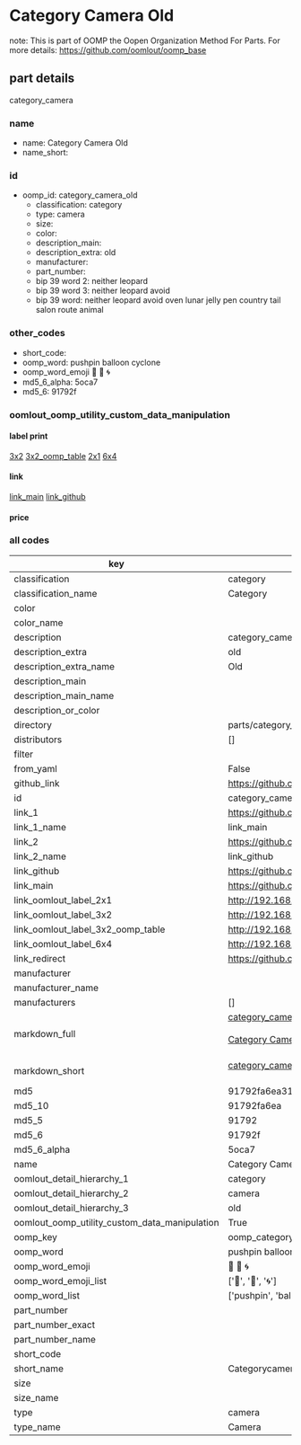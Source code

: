# Category Camera Old  

note: This is part of OOMP the Oopen Organization Method For Parts. For more details: https://github.com/oomlout/oomp_base

##  part details
  



category_camera



### name
* name: Category Camera Old
* name_short: 
### id
* oomp_id: category_camera_old
  * classification: category
  * type: camera
  * size: 
  * color: 
  * description_main: 
  * description_extra: old
  * manufacturer: 
  * part_number: 
  * bip 39 word 2: neither leopard
  * bip 39 word 3: neither leopard avoid
  * bip 39 word: neither leopard avoid oven lunar jelly pen country tail salon route animal

### other_codes
* short_code: 
* oomp_word: pushpin balloon cyclone
* oomp_word_emoji :pushpin: :balloon: :cyclone:
* md5_6_alpha: 5oca7
* md5_6: 91792f






### oomlout_oomp_utility_custom_data_manipulation
#### label print
[3x2](http://192.168.1.245:1112/?label=oomp%205oca7)
[3x2_oomp_table](http://192.168.1.108:1112/?label=oomp%205oca7)
[2x1](http://192.168.1.242:1112/?label=oomp%205oca7)
[6x4](http://192.168.1.55:1112/?label=oomp%205oca7)    

#### link

[link_main](https://github.com/oomlout/oomlout_oomp_version_1_messy/tree/main/parts/category_camera_old) [link_github](https://github.com/oomlout/oomlout_oomp_version_1_messy/tree/main/parts/category_camera_old)                             

#### price







### all codes 
| key | value |  
| --- | --- |  
| classification | category |  
| classification_name | Category |  
| color |  |  
| color_name |  |  
| description | category_camera |  
| description_extra | old |  
| description_extra_name | Old |  
| description_main |  |  
| description_main_name |  |  
| description_or_color |   |  
| directory | parts/category_camera_old |  
| distributors | [] |  
| filter |  |  
| from_yaml | False |  
| github_link | https://github.com/oomlout/oomlout_oomp_part_src/tree/main/parts/category_camera_old |  
| id | category_camera_old |  
| link_1 | https://github.com/oomlout/oomlout_oomp_version_1_messy/tree/main/parts/category_camera_old |  
| link_1_name | link_main |  
| link_2 | https://github.com/oomlout/oomlout_oomp_version_1_messy/tree/main/parts/category_camera_old |  
| link_2_name | link_github |  
| link_github | https://github.com/oomlout/oomlout_oomp_version_1_messy/tree/main/parts/category_camera_old |  
| link_main | https://github.com/oomlout/oomlout_oomp_version_1_messy/tree/main/parts/category_camera_old |  
| link_oomlout_label_2x1 | http://192.168.1.242:1112/?label=oomp%205oca7 |  
| link_oomlout_label_3x2 | http://192.168.1.245:1112/?label=oomp%205oca7 |  
| link_oomlout_label_3x2_oomp_table | http://192.168.1.108:1112/?label=oomp%205oca7 |  
| link_oomlout_label_6x4 | http://192.168.1.55:1112/?label=oomp%205oca7 |  
| link_redirect | https://github.com/oomlout/oomlout_oomp_version_1_messy/tree/main/parts/category_camera_old |  
| manufacturer |  |  
| manufacturer_name |  |  
| manufacturers | [] |  
| markdown_full | [category_camera_old](none)<br>[](none)<br>[Category Camera Old](none)<br><br> |  
| markdown_short | [category_camera_old](none)<br><br> |  
| md5 | 91792fa6ea31144ddf4289dc202014a1 |  
| md5_10 | 91792fa6ea |  
| md5_5 | 91792 |  
| md5_6 | 91792f |  
| md5_6_alpha | 5oca7 |  
| name | Category Camera Old |  
| oomlout_detail_hierarchy_1 | category |  
| oomlout_detail_hierarchy_2 | camera |  
| oomlout_detail_hierarchy_3 | old |  
| oomlout_oomp_utility_custom_data_manipulation | True |  
| oomp_key | oomp_category_camera_old |  
| oomp_word | pushpin balloon cyclone |  
| oomp_word_emoji | :pushpin: :balloon: :cyclone: |  
| oomp_word_emoji_list | [':pushpin:', ':balloon:', ':cyclone:'] |  
| oomp_word_list | ['pushpin', 'balloon', 'cyclone'] |  
| part_number |  |  
| part_number_exact |  |  
| part_number_name |  |  
| short_code |  |  
| short_name | Categorycamera |  
| size |  |  
| size_name |  |  
| type | camera |  
| type_name | Camera |  

